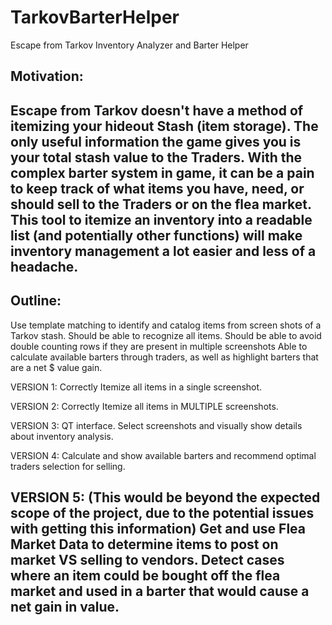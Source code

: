 # TarkovBarterHelper
Escape from Tarkov Inventory Analyzer and Barter Helper

Motivation:
------------------------------------------------------------------------------------------------------------------------
Escape from Tarkov doesn't have a method of itemizing your hideout Stash (item storage). The only useful information the
game gives you is your total stash value to the Traders. With the complex barter system in game, it can be a pain to
keep track of what items you have, need, or should sell to the Traders or on the flea market. This tool to itemize an
inventory into a readable list (and potentially other functions) will make inventory management a lot easier and less of
a headache.
------------------------------------------------------------------------------------------------------------------------


Outline:
------------------------------------------------------------------------------------------------------------------------
Use template matching to identify and catalog items from screen shots of a Tarkov stash.
Should be able to recognize all items.
Should be able to avoid  double counting rows if they are present in multiple screenshots
Able to calculate available barters through traders, as well as highlight barters that are a net $ value gain.

VERSION 1:
Correctly Itemize all items in a single screenshot.

VERSION 2:
Correctly Itemize all items in MULTIPLE screenshots.

VERSION 3:
QT interface. Select screenshots and visually show details about inventory analysis.

VERSION 4:
Calculate and show available barters and recommend optimal traders selection for selling.

VERSION 5:
(This would be beyond the expected scope of the project, due to the potential issues with getting this information)
Get and use Flea Market Data to determine items to post on market VS selling to vendors. Detect cases where an item
could be bought off the flea market and used in a barter that would cause a net gain in value.
------------------------------------------------------------------------------------------------------------------------
